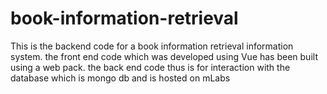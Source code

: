 # book-information-retrieval
This is the backend code for a book information retrieval information system. the front end code which was developed using Vue has been built using a web pack. the back end code thus is for interaction with the database which is mongo db and is hosted on mLabs
